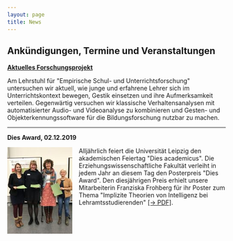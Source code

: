 ```yaml
---
layout: page
title: News
---
```


## Ankündigungen, Termine und Veranstaltungen

**[Aktuelles Forschungsprojekt](https://empschul-leipzig.github.io/projekte)**

Am Lehrstuhl für "Empirische Schul- und Unterrichtsforschung" untersuchen wir aktuell, wie junge und erfahrene Lehrer sich im Unterrichtskontext bewegen, Gestik einsetzen und ihre Aufmerksamkeit verteilen. Gegenwärtig versuchen wir klassische Verhaltensanalysen mit automatisierter Audio- und Videoanalyse zu kombinieren und Gesten- und Objekterkennungssoftware für die Bildungsforschung nutzbar zu machen.
 
***

**Dies Award, 02.12.2019**

<p><img style="float: left; margin: 0px 15px 15px 0px;" src="assets/images/Dies_Award.jpg" width="150" hight="200" />Alljährlich feiert die Universität Leipzig den akademischen Feiertag "Dies academicus". Die Erziehungswissenschaftliche Fakultät verleiht in jedem Jahr an diesem Tag den Posterpreis "Dies Award". Den diesjährigen Preis erhielt unsere Mitarbeiterin Franziska Frohberg für ihr Poster zum Thema "Implizite Theorien von Intelligenz bei Lehramtsstudierenden" <a href="/assets/pdfs/Frohberg_Poster_2019_12_02.pdf">[&rarr; PDF]</a>.</p>
